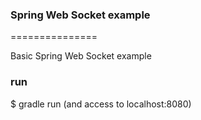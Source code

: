 ### Spring Web Socket example
===============

Basic Spring Web Socket example 

### run
$ gradle run (and access to localhost:8080)